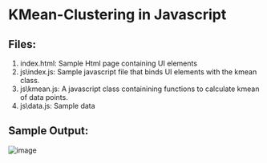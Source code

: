 # KMean-Clustering in Javascript

## Files:
1. index.html: Sample Html page containing UI elements
2. js\index.js: Sample javascript file that binds UI elements with the kmean class.
3. js\kmean.js: A javascript class containining functions to calculate kmean of data points.
4. js\data.js: Sample data

## Sample Output:

![image](https://github.com/muhammadazam/KMean-Clustering/assets/568802/10d0db60-ac4f-4456-8701-9672e65b7ba9)
